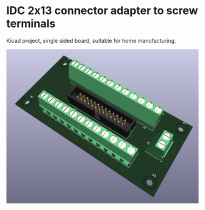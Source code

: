 # IDC 2x13 connector adapter to screw terminals

Kicad project, single sided board, suitable for home manufacturing.

![Preview of the board](preview.png "Title")
